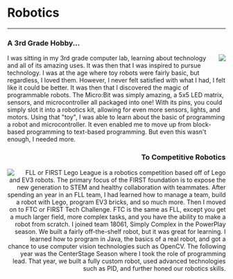 # Robotics
***

### A 3rd Grade Hobby...
<img align="right" src="https://3xay.github.io/assets/tinybit.png">
I was sitting in my 3rd grade computer lab, learning about technology and all of its amazing uses.
It was then that I was inspired to pursue technology.
I was at the age where toy robots were fairly basic, but regardless, I loved them.
However, I never felt satisfied with what I had, I felt like it could be better.
It was then that I discovered the magic of programmable robots.
The Micro:Bit was simply amazing, a 5x5 LED matrix, sensors, and microcontroller all packaged into one!
With its pins, you could simply slot it into a robotics kit, allowing for even more sensors, lights, and motors.
Using that "toy", I was able to learn about the basic of programming a robot and microcontroller.
It even enabled me to move up from block-based programming to text-based programming.
But even this wasn't enough, I needed more.

</br>
<h3 align="right">To Competitive Robotics</h3>
<img align="left" src="https://3xay.github.io/assets/centerstagerobot.png">
<div align="right">
FLL or FIRST Lego League is a robotics competition based off of Lego and EV3 robots.
The primary focus of the FIRST foundation is to expose the new generation to STEM and healthy collaboration with teammates.
After spending an year in an FLL team, I had learned how to manage a team, build a robot with Lego, program EV3 bricks, and so much more.
Then I moved on to FTC or FIRST Tech Challenge.
FTC is the same as FLL, except you get a much larger field, more complex tasks, and you have the ability to make a robot from scratch.
I joined team 18061, Simply Complex in the PowerPlay season. We built a fairly off-the-shelf robot, but it was great for learning.
I learned how to program in Java, the basics of a real robot, and got a chance to use computer vision technologies such as OpenCV.
The following year was the CenterStage Season where I took the role of programming lead.
That year, we built a fully custom robot, used advanced technologies such as PID, and further honed our robotics skills.
</div>